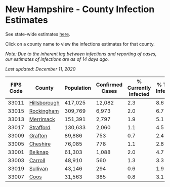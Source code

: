 # New Hampshire - County Infection Estimates

See state-wide estimates [here](/infections/us-nh).

Click on a county name to view the infections estimates for that county.

*Note: Due to the inherent lag between infections and reporting of cases, our estimates of infections are as of 14 days ago.*

*Last updated: December 11, 2020*

|   FIPS Code |                       County |   Population |   Confirmed Cases |   % Currently Infected |   % Total Infected |
|-------------|------------------------------|--------------|-------------------|------------------------|--------------------|
|       33011 | [Hillsborough](hillsborough) |      417,025 |            12,082 |                    2.3 |                8.6 |
|       33015 |     [Rockingham](rockingham) |      309,769 |             6,973 |                    2.0 |                6.7 |
|       33013 |       [Merrimack](merrimack) |      151,391 |             2,797 |                    1.9 |                5.1 |
|       33017 |       [Strafford](strafford) |      130,633 |             2,060 |                    1.1 |                4.5 |
|       33009 |           [Grafton](grafton) |       89,886 |               753 |                    0.7 |                2.4 |
|       33005 |         [Cheshire](cheshire) |       76,085 |               778 |                    1.1 |                2.8 |
|       33001 |           [Belknap](belknap) |       61,303 |             1,088 |                    2.0 |                4.7 |
|       33003 |           [Carroll](carroll) |       48,910 |               560 |                    1.3 |                3.3 |
|       33019 |         [Sullivan](sullivan) |       43,146 |               294 |                    0.6 |                1.9 |
|       33007 |                 [Coos](coos) |       31,563 |               385 |                    0.8 |                3.1 |